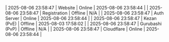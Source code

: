 | 2025-08-06 23:58:47 | Website | Online | 2025-08-06 23:58:44 |
| 2025-08-06 23:58:47 | Registration | Offline | N/A |
| 2025-08-06 23:58:47 | Auth Server | Online | 2025-08-06 23:58:44 |
| 2025-08-06 23:58:47 | Kezan (PvE) | Offline | 2025-08-03 17:58:02 |
| 2025-08-06 23:58:47 | Gurubashi (PvP) | Offline | N/A |
| 2025-08-06 23:58:47 | Cloudflare | Online | 2025-08-06 23:58:44 |

